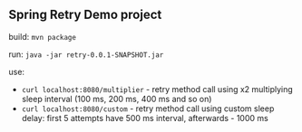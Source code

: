 ## Spring Retry Demo project

build: `mvn package`

run: `java -jar retry-0.0.1-SNAPSHOT.jar`

use: 
* `curl localhost:8080/multiplier` - retry method call using x2 multiplying sleep interval (100 ms, 200 ms, 400 ms and so on)
* `curl localhost:8080/custom` - retry method call using custom sleep delay: first 5 attempts have 500 ms interval, afterwards - 1000 ms

